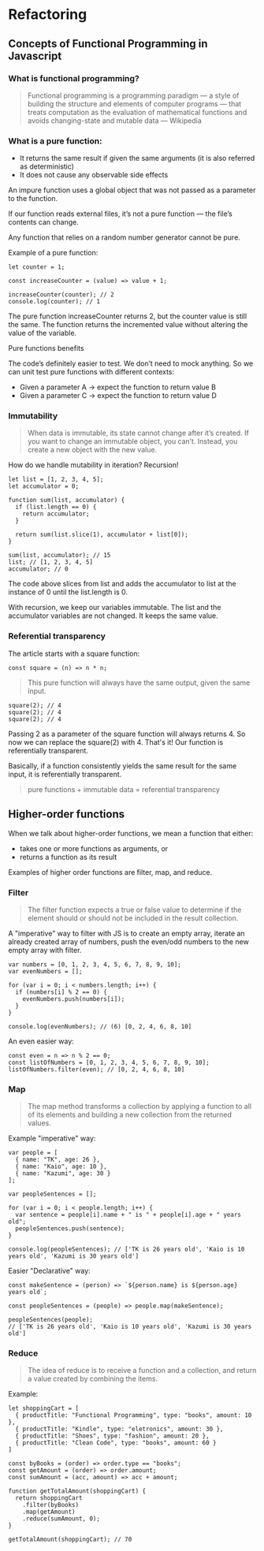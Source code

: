 # Refactoring 

## Concepts of Functional Programming in Javascript

### What is functional programming?
> Functional programming is a programming paradigm — a style of building the structure and elements of computer programs — that treats computation as the evaluation of mathematical functions and avoids changing-state and mutable data — Wikipedia

### What is a pure function:

- It returns the same result if given the same arguments (it is also referred as deterministic)
- It does not cause any observable side effects

An impure function uses a global object that was not passed as a parameter to the function.

If our function reads external files, it’s not a pure function — the file’s contents can change.

Any function that relies on a random number generator cannot be pure.

Example of a pure function:
```
let counter = 1;

const increaseCounter = (value) => value + 1;

increaseCounter(counter); // 2
console.log(counter); // 1
```
The pure function increaseCounter returns 2, but the counter value is still the same. The function returns the incremented value without altering the value of the variable.

Pure functions benefits

The code’s definitely easier to test. We don’t need to mock anything. So we can unit test pure functions with different contexts:

- Given a parameter A → expect the function to return value B
- Given a parameter C → expect the function to return value D

### Immutability

> When data is immutable, its state cannot change after it’s created. If you want to change an immutable object, you can’t. Instead, you create a new object with the new value.

How do we handle mutability in iteration? Recursion!

```
let list = [1, 2, 3, 4, 5];
let accumulator = 0;

function sum(list, accumulator) {
  if (list.length == 0) {
    return accumulator;
  }

  return sum(list.slice(1), accumulator + list[0]);
}

sum(list, accumulator); // 15
list; // [1, 2, 3, 4, 5]
accumulator; // 0
```

The code above slices from list and adds the accumulator to list at the instance of 0 until the list.length is 0.

With recursion, we keep our variables immutable. The list and the accumulator variables are not changed. It keeps the same value.

### Referential transparency

The article starts with a square function:
```
const square = (n) => n * n;
```

> This pure function will always have the same output, given the same input.

```
square(2); // 4
square(2); // 4
square(2); // 4
```
Passing 2 as a parameter of the square function will always returns 4. So now we can replace the square(2) with 4. That's it! Our function is referentially transparent.

Basically, if a function consistently yields the same result for the same input, it is referentially transparent.

> pure functions + immutable data = referential transparency

## Higher-order functions

When we talk about higher-order functions, we mean a function that either:
- takes one or more functions as arguments, or
- returns a function as its result

Examples of higher order functions are filter, map, and reduce.

### Filter

> The filter function expects a true or false value to determine if the element should or should not be included in the result collection. 

A "imperative" way to filter with JS is to create an empty array, iterate an already created array of numbers, push the even/odd numbers to the new empty array with filter.

```
var numbers = [0, 1, 2, 3, 4, 5, 6, 7, 8, 9, 10];
var evenNumbers = [];

for (var i = 0; i < numbers.length; i++) {
  if (numbers[i] % 2 == 0) {
    evenNumbers.push(numbers[i]);
  }
}

console.log(evenNumbers); // (6) [0, 2, 4, 6, 8, 10]
```

An even easier way:

```
const even = n => n % 2 == 0;
const listOfNumbers = [0, 1, 2, 3, 4, 5, 6, 7, 8, 9, 10];
listOfNumbers.filter(even); // [0, 2, 4, 6, 8, 10]
```

### Map

> The map method transforms a collection by applying a function to all of its elements and building a new collection from the returned values.

Example "imperative" way:

```
var people = [
  { name: "TK", age: 26 },
  { name: "Kaio", age: 10 },
  { name: "Kazumi", age: 30 }
];

var peopleSentences = [];

for (var i = 0; i < people.length; i++) {
  var sentence = people[i].name + " is " + people[i].age + " years old";
  peopleSentences.push(sentence);
}

console.log(peopleSentences); // ['TK is 26 years old', 'Kaio is 10 years old', 'Kazumi is 30 years old']
```
Easier "Declarative" way:
```
const makeSentence = (person) => `${person.name} is ${person.age} years old`;

const peopleSentences = (people) => people.map(makeSentence);
  
peopleSentences(people);
// ['TK is 26 years old', 'Kaio is 10 years old', 'Kazumi is 30 years old']
```

### Reduce

> The idea of reduce is to receive a function and a collection, and return a value created by combining the items.

Example:

```
let shoppingCart = [
  { productTitle: "Functional Programming", type: "books", amount: 10 },
  { productTitle: "Kindle", type: "eletronics", amount: 30 },
  { productTitle: "Shoes", type: "fashion", amount: 20 },
  { productTitle: "Clean Code", type: "books", amount: 60 }
]

const byBooks = (order) => order.type == "books";
const getAmount = (order) => order.amount;
const sumAmount = (acc, amount) => acc + amount;

function getTotalAmount(shoppingCart) {
  return shoppingCart
    .filter(byBooks)
    .map(getAmount)
    .reduce(sumAmount, 0);
}

getTotalAmount(shoppingCart); // 70
```




